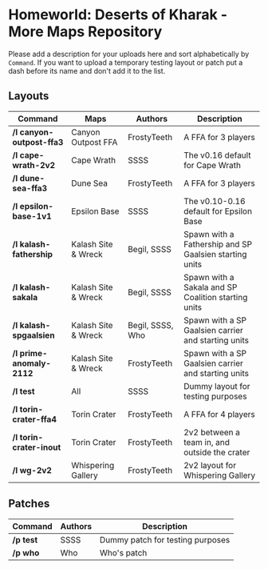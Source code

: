 # Homeworld: Deserts of Kharak - More Maps Repository
Please add a description for your uploads here and sort alphabetically by `Command`.
If you want to upload a temporary testing layout or patch put a dash before its name and don't add it to the list.

## Layouts

| Command | Maps | Authors | Description
| ------- | ---- | ------- | -----------
| **/l canyon-outpost-ffa3** | Canyon Outpost FFA | FrostyTeeth | A FFA for 3 players
| **/l cape-wrath-2v2** | Cape Wrath | SSSS | The v0.16 default for Cape Wrath
| **/l dune-sea-ffa3** | Dune Sea | FrostyTeeth | A FFA for 3 players
| **/l epsilon-base-1v1** | Epsilon Base | SSSS | The v0.10-0.16 default for Epsilon Base
| **/l kalash-fathership** | Kalash Site & Wreck | Begil, SSSS | Spawn with a Fathership and SP Gaalsien starting units
| **/l kalash-sakala** | Kalash Site & Wreck | Begil, SSSS | Spawn with a Sakala and SP Coalition starting units
| **/l kalash-spgaalsien** | Kalash Site & Wreck | Begil, SSSS, Who | Spawn with a SP Gaalsien carrier and starting units
| **/l prime-anomaly-2112** | Kalash Site & Wreck | FrostyTeeth | Spawn with a SP Gaalsien carrier and starting units
| **/l test** | All | SSSS | Dummy layout for testing purposes
| **/l torin-crater-ffa4** | Torin Crater | FrostyTeeth | A FFA for 4 players
| **/l torin-crater-inout** | Torin Crater | FrostyTeeth | 2v2 between a team in, and outside the crater
| **/l wg-2v2** | Whispering Gallery | FrostyTeeth | 2v2 layout for Whispering Gallery

## Patches
| Command | Authors | Description
| ------- | ------- | -----------
| **/p test** | SSSS | Dummy patch for testing purposes
| **/p who** | Who | Who's patch
